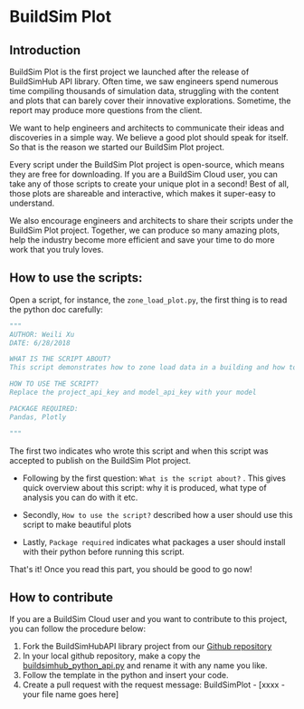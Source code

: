 # BuildSim Plot

## Introduction
BuildSim Plot is the first project we launched after the release of BuildSimHub API library. Often time, we saw engineers spend numerous time compiling thousands of simulation data, struggling with the content and plots that can barely cover their innovative explorations. Sometime, the report may produce more questions from the client.

We want to help engineers and architects to communicate their ideas and discoveries in a simple way. We believe a good plot should speak for itself. So that is the reason we started our BuildSim Plot project.

Every script under the BuildSim Plot project is open-source, which means they are free for downloading. If you are a BuildSim Cloud user, you can take any of those scripts to create your unique plot in a second! Best of all, those plots are shareable and interactive, which makes it super-easy to understand.

We also encourage engineers and architects to share their scripts under the BuildSim Plot project. Together, we can produce so many amazing plots, help the industry become more efficient and save your time to do more work that you truly loves.

## How to use the scripts:
Open a script, for instance, the `zone_load_plot.py`, the first thing is to read the python doc carefully:
```python
"""
AUTHOR: Weili Xu
DATE: 6/28/2018

WHAT IS THE SCRIPT ABOUT?
This script demonstrates how to zone load data in a building and how to plot the load data in a bar chart

HOW TO USE THE SCRIPT?
Replace the project_api_key and model_api_key with your model

PACKAGE REQUIRED:
Pandas, Plotly

"""

```
The first two indicates who wrote this script and when this script was accepted to publish on the BuildSim Plot project.
* Following by the first question: `What is the script about?` . This gives quick overview about this script: why it is produced, what type of analysis you can do with it etc.

* Secondly, `How to use the script?` described how a user should use this script to make beautiful plots

* Lastly, `Package required` indicates what packages a user should install with their python before running this script.

That's it! Once you read this part, you should be good to go now!

## How to contribute
If you are a BuildSim Cloud user and you want to contribute to this project, you can follow the procedure below:
1. Fork the BuildSimHubAPI library project from our [Github repository](https://github.com/weilix88/buildsimhub_python_api)
2. In your local github repository, make a copy the [buildsimhub_python_api.py](https://github.com/weilix88/buildsimhub_python_api/blob/master/buildsimplot/buildsim_plot_template.py) and rename it with any name you like.
3. Follow the template in the python and insert your code.
4. Create a pull request with the request message: BuildSimPlot - [xxxx - your file name goes here]
